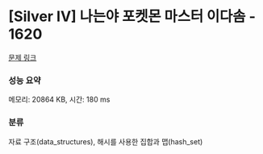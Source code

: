 # [Silver IV] 나는야 포켓몬 마스터 이다솜 - 1620 

[문제 링크](https://www.acmicpc.net/problem/1620) 

### 성능 요약

메모리: 20864 KB, 시간: 180 ms

### 분류

자료 구조(data_structures), 해시를 사용한 집합과 맵(hash_set)

